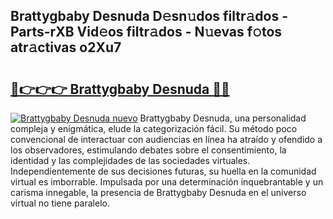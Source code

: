 ## Brattygbaby Desnuda D𝚎sn𝚞dos filtr𝚊dos - Parts-rXB Vid𝚎os filtr𝚊dos - N𝚞evas f𝚘tos atr𝚊ctivas o2Xu7

# <h2><a href="http://mb701u.tromn.icu/?c=Brattygbaby+Desnuda">🔗👉👉👉 Brattygbaby Desnuda 🔗🔗</a></h2>

[![Brattygbaby Desnuda nuevo](https://i.imgur.com/pEAQMta.gif)](http://mb701u.tromn.icu/?c=Brattygbaby+Desnuda)
Brattygbaby Desnuda, una personalidad compleja y enigmática, elude la categorización fácil. Su método poco convencional de interactuar con audiencias en línea ha atraído y ofendido a los observadores, estimulando debates sobre el consentimiento, la identidad y las complejidades de las sociedades virtuales. Independientemente de sus decisiones futuras, su huella en la comunidad virtual es imborrable. Impulsada por una determinación inquebrantable y un carisma innegable, la presencia de Brattygbaby Desnuda en el universo virtual no tiene paralelo.
